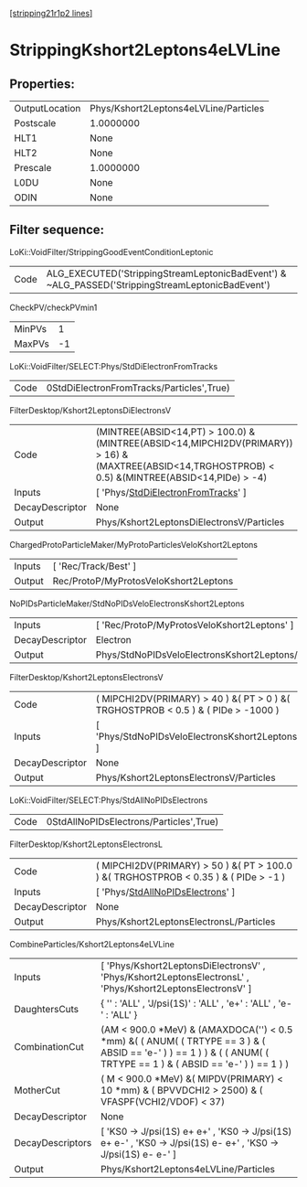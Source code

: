 [[stripping21r1p2 lines]](./stripping21r1p2-index)

# StrippingKshort2Leptons4eLVLine

## Properties:

|                |                                       |
|----------------|---------------------------------------|
| OutputLocation | Phys/Kshort2Leptons4eLVLine/Particles |
| Postscale      | 1.0000000                             |
| HLT1           | None                                  |
| HLT2           | None                                  |
| Prescale       | 1.0000000                             |
| L0DU           | None                                  |
| ODIN           | None                                  |

## Filter sequence:

LoKi::VoidFilter/StrippingGoodEventConditionLeptonic

|      |                                                                                                  |
|------|--------------------------------------------------------------------------------------------------|
| Code | ALG_EXECUTED('StrippingStreamLeptonicBadEvent') & ~ALG_PASSED('StrippingStreamLeptonicBadEvent') |

CheckPV/checkPVmin1

|        |     |
|--------|-----|
| MinPVs | 1   |
| MaxPVs | -1  |

LoKi::VoidFilter/SELECT:Phys/StdDiElectronFromTracks

|      |                                           |
|------|-------------------------------------------|
| Code | 0StdDiElectronFromTracks/Particles',True) |

FilterDesktop/Kshort2LeptonsDiElectronsV

|                 |                                                                                                                                                           |
|-----------------|-----------------------------------------------------------------------------------------------------------------------------------------------------------|
| Code            | (MINTREE(ABSID\<14,PT) \> 100.0) &(MINTREE(ABSID\<14,MIPCHI2DV(PRIMARY)) \> 16) &(MAXTREE(ABSID\<14,TRGHOSTPROB) \< 0.5) &(MINTREE(ABSID\<14,PIDe) \> -4) |
| Inputs          | [ 'Phys/[StdDiElectronFromTracks](./stripping21r1p2-commonparticles-stddielectronfromtracks)' ]                                                         |
| DecayDescriptor | None                                                                                                                                                      |
| Output          | Phys/Kshort2LeptonsDiElectronsV/Particles                                                                                                                 |

ChargedProtoParticleMaker/MyProtoParticlesVeloKshort2Leptons

|        |                                       |
|--------|---------------------------------------|
| Inputs | [ 'Rec/Track/Best' ]                |
| Output | Rec/ProtoP/MyProtosVeloKshort2Leptons |

NoPIDsParticleMaker/StdNoPIDsVeloElectronsKshort2Leptons

|                 |                                                     |
|-----------------|-----------------------------------------------------|
| Inputs          | [ 'Rec/ProtoP/MyProtosVeloKshort2Leptons' ]       |
| DecayDescriptor | Electron                                            |
| Output          | Phys/StdNoPIDsVeloElectronsKshort2Leptons/Particles |

FilterDesktop/Kshort2LeptonsElectronsV

|                 |                                                                                       |
|-----------------|---------------------------------------------------------------------------------------|
| Code            | ( MIPCHI2DV(PRIMARY) \> 40 ) &( PT \> 0 ) &( TRGHOSTPROB \< 0.5 ) & ( PIDe \> -1000 ) |
| Inputs          | [ 'Phys/StdNoPIDsVeloElectronsKshort2Leptons' ]                                     |
| DecayDescriptor | None                                                                                  |
| Output          | Phys/Kshort2LeptonsElectronsV/Particles                                               |

LoKi::VoidFilter/SELECT:Phys/StdAllNoPIDsElectrons

|      |                                         |
|------|-----------------------------------------|
| Code | 0StdAllNoPIDsElectrons/Particles',True) |

FilterDesktop/Kshort2LeptonsElectronsL

|                 |                                                                                               |
|-----------------|-----------------------------------------------------------------------------------------------|
| Code            | ( MIPCHI2DV(PRIMARY) \> 50 ) &( PT \> 100.0 ) &( TRGHOSTPROB \< 0.35 ) & ( PIDe \> -1 )       |
| Inputs          | [ 'Phys/[StdAllNoPIDsElectrons](./stripping21r1p2-commonparticles-stdallnopidselectrons)' ] |
| DecayDescriptor | None                                                                                          |
| Output          | Phys/Kshort2LeptonsElectronsL/Particles                                                       |

CombineParticles/Kshort2Leptons4eLVLine

|                  |                                                                                                                                                                       |
|------------------|-----------------------------------------------------------------------------------------------------------------------------------------------------------------------|
| Inputs           | [ 'Phys/Kshort2LeptonsDiElectronsV' , 'Phys/Kshort2LeptonsElectronsL' , 'Phys/Kshort2LeptonsElectronsV' ]                                                           |
| DaughtersCuts    | { '' : 'ALL' , 'J/psi(1S)' : 'ALL' , 'e+' : 'ALL' , 'e-' : 'ALL' }                                                                                                    |
| CombinationCut   | (AM \< 900.0 \*MeV) & (AMAXDOCA('') \< 0.5 \*mm) &( ( ANUM( ( TRTYPE == 3 ) & ( ABSID == 'e-' ) ) == 1 ) ) & ( ( ANUM( ( TRTYPE == 1 ) & ( ABSID == 'e-' ) ) == 1 ) ) |
| MotherCut        | ( M \< 900.0 \*MeV) &( MIPDV(PRIMARY) \< 10 \*mm) & ( BPVVDCHI2 \> 2500) & ( VFASPF(VCHI2/VDOF) \< 37)                                                                |
| DecayDescriptor  | None                                                                                                                                                                  |
| DecayDescriptors | [ 'KS0 -\> J/psi(1S) e+ e+' , 'KS0 -\> J/psi(1S) e+ e-' , 'KS0 -\> J/psi(1S) e- e+' , 'KS0 -\> J/psi(1S) e- e-' ]                                                   |
| Output           | Phys/Kshort2Leptons4eLVLine/Particles                                                                                                                                 |
